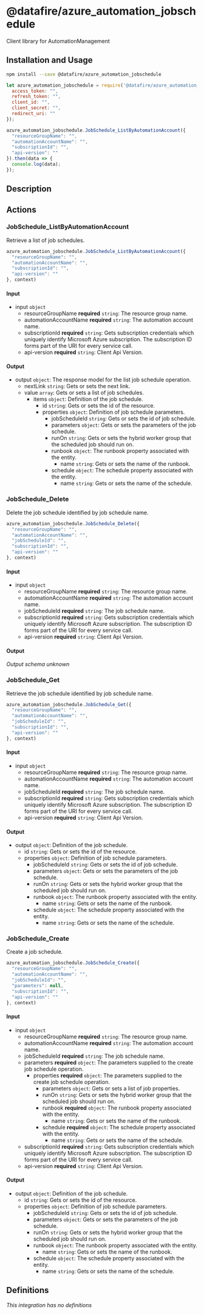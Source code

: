 # @datafire/azure_automation_jobschedule

Client library for AutomationManagement

## Installation and Usage
```bash
npm install --save @datafire/azure_automation_jobschedule
```
```js
let azure_automation_jobschedule = require('@datafire/azure_automation_jobschedule').create({
  access_token: "",
  refresh_token: "",
  client_id: "",
  client_secret: "",
  redirect_uri: ""
});

azure_automation_jobschedule.JobSchedule_ListByAutomationAccount({
  "resourceGroupName": "",
  "automationAccountName": "",
  "subscriptionId": "",
  "api-version": ""
}).then(data => {
  console.log(data);
});
```

## Description



## Actions

### JobSchedule_ListByAutomationAccount
Retrieve a list of job schedules.


```js
azure_automation_jobschedule.JobSchedule_ListByAutomationAccount({
  "resourceGroupName": "",
  "automationAccountName": "",
  "subscriptionId": "",
  "api-version": ""
}, context)
```

#### Input
* input `object`
  * resourceGroupName **required** `string`: The resource group name.
  * automationAccountName **required** `string`: The automation account name.
  * subscriptionId **required** `string`: Gets subscription credentials which uniquely identify Microsoft Azure subscription. The subscription ID forms part of the URI for every service call.
  * api-version **required** `string`: Client Api Version.

#### Output
* output `object`: The response model for the list job schedule operation.
  * nextLink `string`: Gets or sets the next link.
  * value `array`: Gets or sets a list of job schedules.
    * items `object`: Definition of the job schedule.
      * id `string`: Gets or sets the id of the resource.
      * properties `object`: Definition of job schedule parameters.
        * jobScheduleId `string`: Gets or sets the id of job schedule.
        * parameters `object`: Gets or sets the parameters of the job schedule.
        * runOn `string`: Gets or sets the hybrid worker group that the scheduled job should run on.
        * runbook `object`: The runbook property associated with the entity.
          * name `string`: Gets or sets the name of the runbook.
        * schedule `object`: The schedule property associated with the entity.
          * name `string`: Gets or sets the name of the schedule.

### JobSchedule_Delete
Delete the job schedule identified by job schedule name.


```js
azure_automation_jobschedule.JobSchedule_Delete({
  "resourceGroupName": "",
  "automationAccountName": "",
  "jobScheduleId": "",
  "subscriptionId": "",
  "api-version": ""
}, context)
```

#### Input
* input `object`
  * resourceGroupName **required** `string`: The resource group name.
  * automationAccountName **required** `string`: The automation account name.
  * jobScheduleId **required** `string`: The job schedule name.
  * subscriptionId **required** `string`: Gets subscription credentials which uniquely identify Microsoft Azure subscription. The subscription ID forms part of the URI for every service call.
  * api-version **required** `string`: Client Api Version.

#### Output
*Output schema unknown*

### JobSchedule_Get
Retrieve the job schedule identified by job schedule name.


```js
azure_automation_jobschedule.JobSchedule_Get({
  "resourceGroupName": "",
  "automationAccountName": "",
  "jobScheduleId": "",
  "subscriptionId": "",
  "api-version": ""
}, context)
```

#### Input
* input `object`
  * resourceGroupName **required** `string`: The resource group name.
  * automationAccountName **required** `string`: The automation account name.
  * jobScheduleId **required** `string`: The job schedule name.
  * subscriptionId **required** `string`: Gets subscription credentials which uniquely identify Microsoft Azure subscription. The subscription ID forms part of the URI for every service call.
  * api-version **required** `string`: Client Api Version.

#### Output
* output `object`: Definition of the job schedule.
  * id `string`: Gets or sets the id of the resource.
  * properties `object`: Definition of job schedule parameters.
    * jobScheduleId `string`: Gets or sets the id of job schedule.
    * parameters `object`: Gets or sets the parameters of the job schedule.
    * runOn `string`: Gets or sets the hybrid worker group that the scheduled job should run on.
    * runbook `object`: The runbook property associated with the entity.
      * name `string`: Gets or sets the name of the runbook.
    * schedule `object`: The schedule property associated with the entity.
      * name `string`: Gets or sets the name of the schedule.

### JobSchedule_Create
Create a job schedule.


```js
azure_automation_jobschedule.JobSchedule_Create({
  "resourceGroupName": "",
  "automationAccountName": "",
  "jobScheduleId": "",
  "parameters": null,
  "subscriptionId": "",
  "api-version": ""
}, context)
```

#### Input
* input `object`
  * resourceGroupName **required** `string`: The resource group name.
  * automationAccountName **required** `string`: The automation account name.
  * jobScheduleId **required** `string`: The job schedule name.
  * parameters **required** `object`: The parameters supplied to the create job schedule operation.
    * properties **required** `object`: The parameters supplied to the create job schedule operation.
      * parameters `object`: Gets or sets a list of job properties.
      * runOn `string`: Gets or sets the hybrid worker group that the scheduled job should run on.
      * runbook **required** `object`: The runbook property associated with the entity.
        * name `string`: Gets or sets the name of the runbook.
      * schedule **required** `object`: The schedule property associated with the entity.
        * name `string`: Gets or sets the name of the schedule.
  * subscriptionId **required** `string`: Gets subscription credentials which uniquely identify Microsoft Azure subscription. The subscription ID forms part of the URI for every service call.
  * api-version **required** `string`: Client Api Version.

#### Output
* output `object`: Definition of the job schedule.
  * id `string`: Gets or sets the id of the resource.
  * properties `object`: Definition of job schedule parameters.
    * jobScheduleId `string`: Gets or sets the id of job schedule.
    * parameters `object`: Gets or sets the parameters of the job schedule.
    * runOn `string`: Gets or sets the hybrid worker group that the scheduled job should run on.
    * runbook `object`: The runbook property associated with the entity.
      * name `string`: Gets or sets the name of the runbook.
    * schedule `object`: The schedule property associated with the entity.
      * name `string`: Gets or sets the name of the schedule.



## Definitions

*This integration has no definitions*
